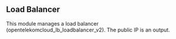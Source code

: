## Load Balancer

This module manages a load balancer (opentelekomcloud_lb_loadbalancer_v2). The public IP is an output.